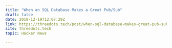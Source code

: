 ```yaml
---
title: "When an SQL Database Makes a Great Pub/Sub"
draft: false
date: 2019-12-19T12:07:29Z
link: https://threedots.tech/post/when-sql-database-makes-great-pub-sub/?utm_medium=RSS&utm_source=hune
site: threedots.tech
topic: Hacker News  

---
```

